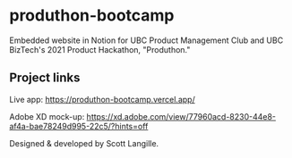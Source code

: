 # produthon-bootcamp
Embedded website in Notion for UBC Product Management Club and UBC BizTech's 2021 Product Hackathon, "Produthon."

## Project links
Live app: https://produthon-bootcamp.vercel.app/

Adobe XD mock-up: https://xd.adobe.com/view/77960acd-8230-44e8-af4a-bae78249d995-22c5/?hints=off


Designed & developed by Scott Langille.
